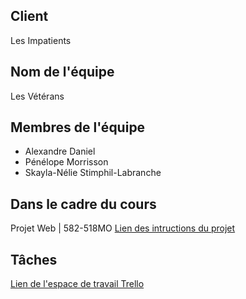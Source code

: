 ## Client
Les Impatients
## Nom de l'équipe
Les Vétérans
## Membres de l'équipe
- Alexandre Daniel
- Pénélope Morrisson
- Skayla-Nélie Stimphil-Labranche
## Dans le cadre du cours
Projet Web | 582-518MO
[Lien des intructions du projet](https://tim-montmorency.com/timdoc/582-518MO/projet/)
## Tâches
[Lien de l'espace de travail Trello](https://trello.com/w/projetsessionaut23)
